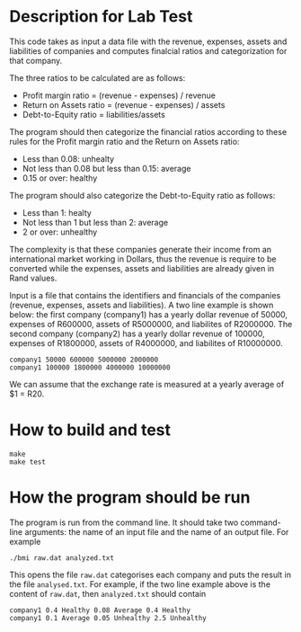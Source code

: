 # Description for Lab Test

This code takes as input a data file with the revenue, expenses, assets and liabilities of companies and computes finalcial ratios and categorization for that company. 

The three ratios to be calculated are as follows:
* Profit margin ratio = (revenue - expenses) / revenue
* Return on Assets ratio = (revenue - expenses) / assets
* Debt-to-Equity ratio = liabilities/assets 

The program should then categorize the financial ratios according to these rules for the Profit margin ratio and the Return on Assets ratio:
* Less than 0.08: unhealty
* Not less than 0.08 but less than 0.15: average 
* 0.15 or over: healthy

The program should also categorize the Debt-to-Equity ratio as follows:
* Less than 1: healty
* Not less than 1 but less than 2: average 
* 2 or over: unhealthy

The complexity is that these companies generate their income from an international market working in Dollars, thus the revenue is require to be converted while the expenses, assets and liabilities are already given in Rand values.   

Input is a file that contains the identifiers and financials of the companies (revenue, expenses, assets and liabilities). A two line example is shown below: the first company (company1) has a yearly dollar revenue of 50000, expenses of R600000, assets of R5000000, and liabilites of R2000000. The second company (company2) has a yearly dollar revenue of 100000, expenses of R1800000, assets of R4000000, and liabilites of R10000000.  

```
company1 50000 600000 5000000 2000000
company1 100000 1800000 4000000 10000000
```

We can assume that the exchange rate is measured at a yearly average of $1 = R20.

# How to build and test

```
make
make test
```

# How the program should be run

The program is run from the command line. It should take two command-line arguments: the name of an input file and the name of an output file. For example

```
./bmi raw.dat analyzed.txt
```

This opens the file `raw.dat` categorises each company and puts the result in the file `analysed.txt`. For example, if the two line example above is the content of `raw.dat`, then `analyzed.txt` should contain

```
company1 0.4 Healthy 0.08 Average 0.4 Healthy
company1 0.1 Average 0.05 Unhealthy 2.5 Unhealthy
```
